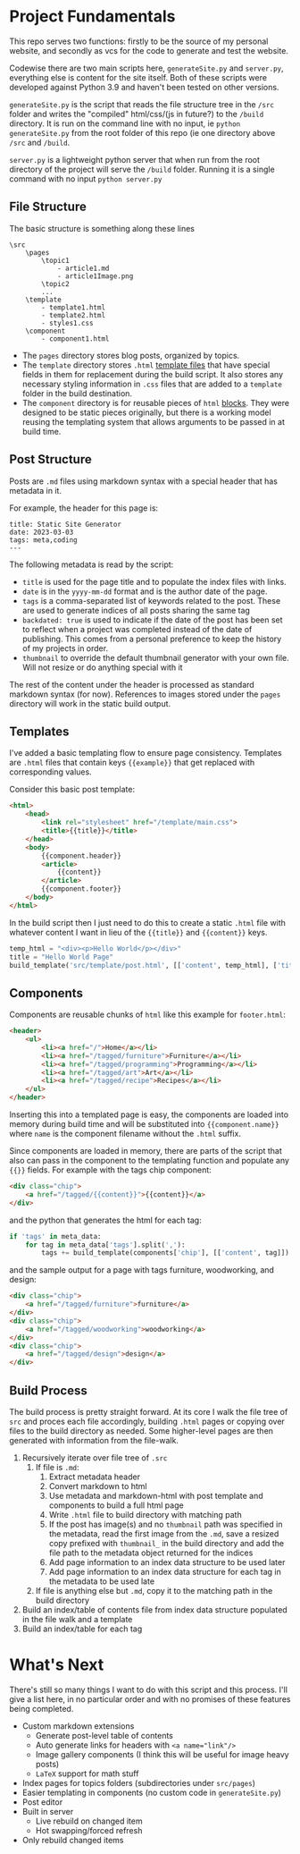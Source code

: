 # Project Fundamentals
This repo serves two functions: firstly to be the source of my personal website, and secondly as vcs for the code to generate and test the website.

Codewise there are two main scripts here, `generateSite.py` and `server.py`, everything else is content for the site itself. Both of these scripts were developed against Python 3.9 and haven't been tested on other versions. 

`generateSite.py` is the script that reads the file structure tree in the `/src` folder and writes the "compiled" html/css/(js in future?) to the `/build` directory. It is run on the command line with no input, ie `python generateSite.py` from the root folder of this repo (ie one directory above `/src` and `/build`.

`server.py` is a lightweight python server that when run from the root directory of the project will serve the `/build` folder. Running it is a single command with no input `python server.py`

## File Structure

The basic structure is something along these lines

```
\src
    \pages
        \topic1
            - article1.md
            - article1Image.png
        \topic2
        ...
    \template
        - template1.html
        - template2.html
        - styles1.css
    \component
        - component1.html
```

- The `pages` directory stores blog posts, organized by topics.
- The `template` directory stores `.html` [template files](#templates) that have special fields in them for replacement during the build script. It also stores any necessary styling information in `.css` files that are added to a `template` folder in the build destination.
- The `component` directory is for reusable pieces of `html` [blocks](#components). They were designed to be static pieces originally, but there is a working model reusing the templating system that allows arguments to be passed in at build time. 

## Post Structure
Posts are `.md` files using markdown syntax with a special header that has metadata in it.

For example, the header for this page is:

```
title: Static Site Generator
date: 2023-03-03
tags: meta,coding
---
```

The following metadata is read by the script:
- `title` is used for the page title and to populate the index files with links.
- `date` is in the `yyyy-mm-dd` format and is the author date of the page.
- `tags` is a comma-separated list of keywords related to the post. These are used to generate indices of all posts sharing the same tag
- `backdated: true` is used to indicate if the date of the post has been set to reflect when a project was completed instead of the date of publishing. This comes from a personal preference to keep the history of my projects in order.
- `thumbnail` to override the default thumbnail generator with your own file. Will not resize or do anything special with it

The rest of the content under the header is processed as standard markdown syntax (for now). References to images stored under the `pages` directory will work in the static build output.


## Templates <a name="templates"/>
I've added a basic templating flow to ensure page consistency. Templates are `.html` files that contain keys `{{example}}` that get replaced with corresponding values.

Consider this basic post template:

```html
<html>
    <head>
        <link rel="stylesheet" href="/template/main.css">
        <title>{{title}}</title>
    </head>
    <body>
        {{component.header}}
        <article>
            {{content}}
        </article>
        {{component.footer}}
    </body>
</html>
```

In the build script then I just need to do this to create a static `.html` file with whatever content I want in lieu of the `{{title}}` and `{{content}}` keys.

```python
temp_html = "<div><p>Hello World</p></div>"
title = "Hello World Page"
build_template('src/template/post.html', [['content', temp_html], ['title', title]])
```

## Components <a name="components"/>
Components are reusable chunks of `html` like this example for `footer.html`:

```html
<header>
    <ul>
        <li><a href="/">Home</a></li>
        <li><a href="/tagged/furniture">Furniture</a></li>
        <li><a href="/tagged/programming">Programming</a></li>
        <li><a href="/tagged/art">Art</a></li>
        <li><a href="/tagged/recipe">Recipes</a></li>
    </ul>
</header>
```

Inserting this into a templated page is easy, the components are loaded into memory during build time and will be substituted into `{{component.name}}` where `name` is the component filename without the `.html` suffix.

Since components are loaded in memory, there are parts of the script that also can pass in the component to the templating function and populate any `{{}}` fields. For example with the tags chip component:
```html
<div class="chip">
    <a href="/tagged/{{content}}">{{content}}</a>
</div>
```

and the python that generates the html for each tag:

```python
if 'tags' in meta_data:
    for tag in meta_data['tags'].split(','):
        tags += build_template(components['chip'], [['content', tag]])
```

and the sample output for a page with tags furniture, woodworking, and design:

```html
<div class="chip">
    <a href="/tagged/furniture">furniture</a>
</div>
<div class="chip">
    <a href="/tagged/woodworking">woodworking</a>
</div>
<div class="chip">
    <a href="/tagged/design">design</a>
</div>
```


## Build Process

The build process is pretty straight forward. At its core I walk the file tree of `src` and proces each file accordingly, building `.html` pages or copying over files to the build directory as needed. Some higher-level pages are then generated with information from the file-walk.

1. Recursively iterate over file tree of `.src`
    1. If file is `.md`:
       1. Extract metadata header
       1. Convert markdown to html
       1. Use metadata and markdown-html with post template and components to build a full html page
       1. Write `.html` file to build directory with matching path
       1. If the post has image(s) and no `thumbnail` path was specified in the metadata, read the first image from the `.md`, save a resized copy prefixed with `thumbnail_` in the build directory and add the file path to the metadata object returned for the indices 
       1. Add page information to an index data structure to be used later
       1. Add page information to an index data structure for each tag in the metadata to be used late
   2. If file is anything else but `.md`, copy it to the matching path in the build directory
1. Build an index/table of contents file from index data structure populated in the file walk and a template
1. Build an index/table for each tag


# What's Next
There's still so many things I want to do with this script and this process. I'll give a list here, in no particular order and with no promises of these features being completed.

- Custom markdown extensions
    - Generate post-level table of contents
    - Auto generate links for headers with `<a name="link"/>`
    - Image gallery components (I think this will be useful for image heavy posts)
    - `LaTeX` support for math stuff
- Index pages for topics folders (subdirectories under `src/pages`)
- Easier templating in components (no custom code in `generateSite.py`)
- Post editor
- Built in server
    - Live rebuild on changed item
    - Hot swapping/forced refresh
- Only rebuild changed items
